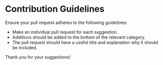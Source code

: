 # Contribution Guidelines

Ensure your pull request adheres to the following guidelines:

- Make an individual pull request for each suggestion.
- Additions should be added to the bottom of the relevant category.
- The pull request should have a useful title and explanation why it should be included.

Thank you for your suggestions!

